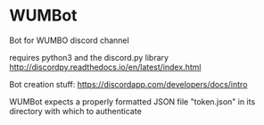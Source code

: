 # WUMBot
Bot for WUMBO discord channel

requires python3 and the discord.py library
http://discordpy.readthedocs.io/en/latest/index.html

Bot creation stuff:
https://discordapp.com/developers/docs/intro


WUMBot expects a properly formatted JSON file "token.json" in its directory with which to authenticate

